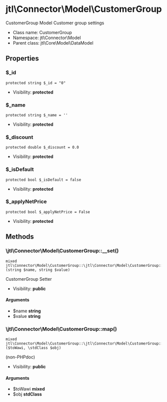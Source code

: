 jtl\Connector\Model\CustomerGroup
===============

CustomerGroup Model
Customer group settings




* Class name: CustomerGroup
* Namespace: jtl\Connector\Model
* Parent class: jtl\Core\Model\DataModel





Properties
----------


### $_id

```
protected string $_id = "0"
```





* Visibility: **protected**


### $_name

```
protected string $_name = ''
```





* Visibility: **protected**


### $_discount

```
protected double $_discount = 0.0
```





* Visibility: **protected**


### $_isDefault

```
protected bool $_isDefault = false
```





* Visibility: **protected**


### $_applyNetPrice

```
protected bool $_applyNetPrice = False
```





* Visibility: **protected**


Methods
-------


### \jtl\Connector\Model\CustomerGroup::__set()

```
mixed jtl\Connector\Model\CustomerGroup::\jtl\Connector\Model\CustomerGroup::__set()(string $name, string $value)
```

CustomerGroup Setter



* Visibility: **public**

#### Arguments

* $name **string**
* $value **string**



### \jtl\Connector\Model\CustomerGroup::map()

```
mixed jtl\Connector\Model\CustomerGroup::\jtl\Connector\Model\CustomerGroup::map()($toWawi, \stdClass $obj)
```

(non-PHPdoc)



* Visibility: **public**

#### Arguments

* $toWawi **mixed**
* $obj **stdClass**


